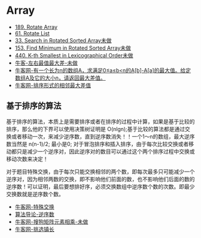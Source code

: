 # Array
 - [189. Rotate Array](https://leetcode.com/problems/rotate-array/#/description)
 - [61. Rotate List](https://leetcode.com/problems/rotate-list/#/description)
 - [33. Search in Rotated Sorted Array未做](https://leetcode.com/problems/search-in-rotated-sorted-array/#/description)
 - [153. Find Minimum in Rotated Sorted Array未做](https://leetcode.com/problems/find-minimum-in-rotated-sorted-array/#/description)
 - [440. K-th Smallest in Lexicographical Order未做](https://leetcode.com/problems/k-th-smallest-in-lexicographical-order/#/description)
 - [牛客-左右最值最大差-未做](https://www.nowcoder.com/practice/f5805cc389394cf69d89b29c0430ff27?tpId=49&&tqId=29359&rp=1&ru=/activity/oj&qru=/ta/2016test/question-ranking)
 - [牛客网-有一个长为n的数组A，求满足0≤a≤b<n的A[b]-A[a]的最大值。给定数组A及它的大小n，请返回最大差值。](https://www.nowcoder.com/practice/1f7675ae7a9e40e4bd04eb754b62fd00?tpId=49&tqId=29281&rp=1&ru=%2Factivity%2Foj&qru=%2Fta%2F2016test%2Fquestion-ranking&tPage=1)
 - [牛客网-排序形式的相邻最大差值](https://www.nowcoder.com/practice/376ede61d9654bc09dd7d9fa9a4b0bcd?tpId=49&tqId=29366&rp=1&ru=%2Factivity%2Foj&qru=%2Fta%2F2016test%2Fquestion-ranking&tPage=5)
 
## 基于排序的算法
基于排序的算法，本质上是需要排序或者在排序的过程中计算，如果是基于比较的排序，那么他的下界可以使用决策树证明是 O(nlgn);基于比较的算法都是通过交换或者移动一次，来减少逆序数，直到逆序数消失！！一个1～n的数组，最大逆序数当然是 n(n-1)/2; 最小是0; 对于冒泡排序和插入排序，由于每次比较交换或者移动都只是减少一个逆序对，因此逆序对的数目可以通过这个两个排序过程中交换或移动次数来决定！

对于题目特殊交换，由于每次只能交换相邻的两个数，即每次最多只可能减少一个逆序对，因为相邻两数的交换，即不影响他们前面的数，也不影响他们后面的数的逆序数！可以证明，最后要想排好序，必须交换数组中逆序数个数的次数。即最少交换数就是逆序数个数。
 - [牛客网-特殊交换](https://www.nowcoder.com/questionTerminal/a619f76bcd034124bb4ab726506364c9?toCommentId=106891)
 - [算法导论-逆序数]()
 - [牛客网-搜狗矩阵元素相乘-未做](https://www.nowcoder.com/questionTerminal/935fbb71542345ef87a7acc190e2577b?orderByHotValue=1&difficulty=00100&commentTags=C/C++)
 - [牛客网-挑选镇长](https://www.nowcoder.com/questionTerminal/01c630ecb9cf42738d37788c2a0fbc83)
 